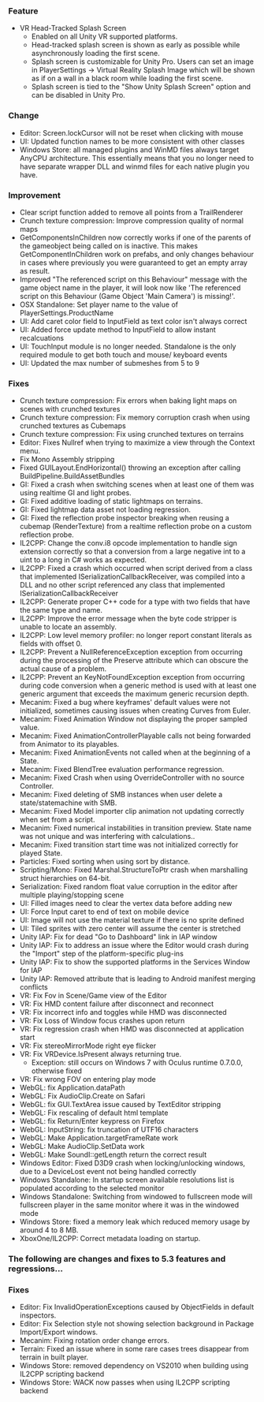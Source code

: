 ### Feature

*   VR Head-Tracked Splash Screen
    *   Enabled on all Unity VR supported platforms.
    *   Head-tracked splash screen is shown as early as possible while asynchronously loading the first scene.
    *   Splash screen is customizable for Unity Pro. Users can set an image in PlayerSettings -> Virtual Reality Splash Image which will be shown as if on a wall in a black room while loading the first scene.
    *   Splash screen is tied to the "Show Unity Splash Screen" option and can be disabled in Unity Pro.

### Change

*   Editor: Screen.lockCursor will not be reset when clicking with mouse
*   UI: Updated function names to be more consistent with other classes
*   Windows Store: all managed plugins and WinMD files always target AnyCPU architecture. This essentially means that you no longer need to have separate wrapper DLL and winmd files for each native plugin you have.

### Improvement

*   Clear script function added to remove all points from a TrailRenderer
*   Crunch texture compression: Improve compression quality of normal maps
*   GetComponentsInChildren now correctly works if one of the parents of the gameobject being called on is inactive. This makes GetComponentInChildren work on prefabs, and only changes behaviour in cases where previously you were guaranteed to get an empty array as result.
*   Improved "The referenced script on this Behaviour" message with the game object name in the player, it will look now like 'The referenced script on this Behaviour (Game Object 'Main Camera') is missing!'.
*   OSX Standalone: Set player name to the value of PlayerSettings.ProductName
*   UI: Add caret color field to InputField as text color isn't always correct
*   UI: Added force update method to InputField to allow instant recalcuations
*   UI: TouchInput module is no longer needed. Standalone is the only required module to get both touch and mouse/ keyboard events
*   UI: Updated the max number of submeshes from 5 to 9

### Fixes

*   Crunch texture compression: Fix errors when baking light maps on scenes with crunched textures
*   Crunch texture compression: Fix memory corruption crash when using crunched textures as Cubemaps
*   Crunch texture compression: Fix using crunched textures on terrains
*   Editor: Fixes Nullref when trying to maximize a view through the Context menu.
*   Fix Mono Assembly stripping
*   Fixed GUILayout.EndHorizontal() throwing an exception after calling BuildPipeline.BuildAssetBundles
*   GI: Fixed a crash when switching scenes when at least one of them was using realtime GI and light probes.
*   GI: Fixed additive loading of static lightmaps on terrains.
*   GI: Fixed lightmap data asset not loading regression.
*   GI: Fixed the reflection probe inspector breaking when reusing a cubemap (RenderTexture) from a realtime reflection probe on a custom reflection probe.
*   IL2CPP: Change the conv.i8 opcode implementation to handle sign extension correctly so that a conversion from a large negative int to a uint to a long in C# works as expected.
*   IL2CPP: Fixed a crash which occurred when script derived from a class that implemented ISerializationCallbackReceiver, was compiled into a DLL and no other script referenced any class that implemented ISerializationCallbackReceiver
*   IL2CPP: Generate proper C++ code for a type with two fields that have the same type and name.
*   IL2CPP: Improve the error message when the byte code stripper is unable to locate an assembly.
*   IL2CPP: Low level memory profiler: no longer report constant literals as fields with offset 0.
*   IL2CPP: Prevent a NullReferenceException exception from occurring during the processing of the Preserve attribute which can obscure the actual cause of a problem.
*   IL2CPP: Prevent an KeyNotFoundException exception from occurring during code conversion when a generic method is used with at least one generic argument that exceeds the maximum generic recursion depth.
*   Mecanim: Fixed a bug where keyframes' default values were not initialized, sometimes causing issues when creating Curves from Euler.
*   Mecanim: Fixed Animation Window not displaying the proper sampled value.
*   Mecanim: Fixed AnimationControllerPlayable calls not being forwarded from Animator to its playables.
*   Mecanim: Fixed AnimationEvents not called when at the beginning of a State.
*   Mecanim: Fixed BlendTree evaluation performance regression.
*   Mecanim: Fixed Crash when using OverrideController with no source Controller.
*   Mecanim: Fixed deleting of SMB instances when user delete a state/statemachine with SMB.
*   Mecanim: Fixed Model importer clip animation not updating correctly when set from a script.
*   Mecanim: Fixed numerical instabilities in transition preview. State name was not unique and was interfering with calculations..
*   Mecanim: Fixed transition start time was not initialized correctly for played State.
*   Particles: Fixed sorting when using sort by distance.
*   Scripting/Mono: Fixed Marshal.StructureToPtr crash when marshalling struct hierarchies on 64-bit.
*   Serialization: Fixed random float value corruption in the editor after multiple playing/stopping scene
*   UI: Filled images need to clear the vertex data before adding new
*   UI: Force Input caret to end of text on mobile device
*   UI: Image will not use the material texture if there is no sprite defined
*   UI: Tiled sprites with zero center will assume the center is stretched
*   Unity IAP: Fix for dead "Go to Dashboard" link in IAP window
*   Unity IAP: Fix to address an issue where the Editor would crash during the "Import" step of the platform-specific plug-ins
*   Unity IAP: Fix to show the supported platforms in the Services Window for IAP
*   Unity IAP: Removed attribute that is leading to Android manifest merging conflicts
*   VR: Fix Fov in Scene/Game view of the Editor
*   VR: Fix HMD content failure after disconnect and reconnect
*   VR: Fix incorrect info and toggles while HMD was disconnected
*   VR: Fix Loss of Window focus crashes upon return
*   VR: Fix regression crash when HMD was disconnected at application start
*   VR: Fix stereoMirrorMode right eye flicker
*   VR: Fix VRDevice.IsPresent always returning true.
    *   Exception: still occurs on Windows 7 with Oculus runtime 0.7.0.0, otherwise fixed
*   VR: Fix wrong FOV on entering play mode
*   WebGL: fix Application.dataPath
*   WebGL: Fix AudioClip.Create on Safari
*   WebGL: fix GUI.TextArea issue caused by TextEditor stripping
*   WebGL: Fix rescaling of default html template
*   WebGL: fix Return/Enter keypress on Firefox
*   WebGL: InputString: fix truncation of UTF16 characters
*   WebGL: Make Application.targetFrameRate work
*   WebGL: Make AudioClip.SetData work
*   WebGL: Make SoundI::getLength return the correct result
*   Windows Editor: Fixed D3D9 crash when locking/unlocking windows, due to a DeviceLost event not being handled correctly
*   Windows Standalone: In startup screen available resolutions list is populated according to the selected monitor
*   Windows Standalone: Switching from windowed to fullscreen mode will fullscreen player in the same monitor where it was in the windowed mode
*   Windows Store: fixed a memory leak which reduced memory usage by around 4 to 8 MB.
*   XboxOne/IL2CPP: Correct metadata loading on startup.

### The following are changes and fixes to 5.3 features and regressions...

### Fixes

*   Editor: Fix InvalidOperationExceptions caused by ObjectFields in default inspectors.
*   Editor: Fix Selection style not showing selection background in Package Import/Export windows.
*   Mecanim: Fixing rotation order change errors.
*   Terrain: Fixed an issue where in some rare cases trees disappear from terrain in built player.
*   Windows Store: removed dependency on VS2010 when building using IL2CPP scripting backend
*   Windows Store: WACK now passes when using IL2CPP scripting backend
